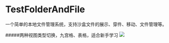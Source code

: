 TestFolderAndFile
=================
一个简单的本地文件管理系统，支持沙盒文件的展示、穿件、移动、文件管理等。

#####两种视图类型切换，九宫格、表格，适合新手学习
![](https://github.com/junwangInChina/TestFolderAndFile/ream/master/Rsource/Images/example01.png)
